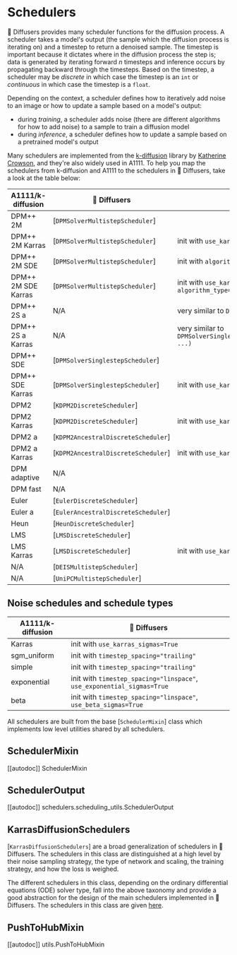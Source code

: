 <!--Copyright 2024 The HuggingFace Team. All rights reserved.

Licensed under the Apache License, Version 2.0 (the "License"); you may not use this file except in compliance with
the License. You may obtain a copy of the License at

http://www.apache.org/licenses/LICENSE-2.0

Unless required by applicable law or agreed to in writing, software distributed under the License is distributed on
an "AS IS" BASIS, WITHOUT WARRANTIES OR CONDITIONS OF ANY KIND, either express or implied. See the License for the
specific language governing permissions and limitations under the License.
-->

# Schedulers

🤗 Diffusers provides many scheduler functions for the diffusion process. A scheduler takes a model's output (the sample which the diffusion process is iterating on) and a timestep to return a denoised sample. The timestep is important because it dictates where in the diffusion process the step is; data is generated by iterating forward *n* timesteps and inference occurs by propagating backward through the timesteps. Based on the timestep, a scheduler may be *discrete* in which case the timestep is an `int` or *continuous* in which case the timestep is a `float`.

Depending on the context, a scheduler defines how to iteratively add noise to an image or how to update a sample based on a model's output:

- during *training*, a scheduler adds noise (there are different algorithms for how to add noise) to a sample to train a diffusion model
- during *inference*, a scheduler defines how to update a sample based on a pretrained model's output

Many schedulers are implemented from the [k-diffusion](https://github.com/crowsonkb/k-diffusion) library by [Katherine Crowson](https://github.com/crowsonkb/), and they're also widely used in A1111. To help you map the schedulers from k-diffusion and A1111 to the schedulers in 🤗 Diffusers, take a look at the table below:

| A1111/k-diffusion    | 🤗 Diffusers                         | Usage                                                                                                         |
|---------------------|-------------------------------------|---------------------------------------------------------------------------------------------------------------|
| DPM++ 2M            | [`DPMSolverMultistepScheduler`]     |                                                                                                               |
| DPM++ 2M Karras     | [`DPMSolverMultistepScheduler`]     | init with `use_karras_sigmas=True`                                                                            |
| DPM++ 2M SDE        | [`DPMSolverMultistepScheduler`]     | init with `algorithm_type="sde-dpmsolver++"`                                                                  |
| DPM++ 2M SDE Karras | [`DPMSolverMultistepScheduler`]     | init with `use_karras_sigmas=True` and `algorithm_type="sde-dpmsolver++"`                                     |
| DPM++ 2S a          | N/A                                 | very similar to  `DPMSolverSinglestepScheduler`                         |
| DPM++ 2S a Karras   | N/A                                 | very similar to  `DPMSolverSinglestepScheduler(use_karras_sigmas=True, ...)` |
| DPM++ SDE           | [`DPMSolverSinglestepScheduler`]    |                                                                                                               |
| DPM++ SDE Karras    | [`DPMSolverSinglestepScheduler`]    | init with `use_karras_sigmas=True`                                                                            |
| DPM2                | [`KDPM2DiscreteScheduler`]          |                                                                                                               |
| DPM2 Karras         | [`KDPM2DiscreteScheduler`]          | init with `use_karras_sigmas=True`                                                                            |
| DPM2 a              | [`KDPM2AncestralDiscreteScheduler`] |                                                                                                               |
| DPM2 a Karras       | [`KDPM2AncestralDiscreteScheduler`] | init with `use_karras_sigmas=True`                                                                            |
| DPM adaptive        | N/A                                 |                                                                                                               |
| DPM fast            | N/A                                 |                                                                                                               |
| Euler               | [`EulerDiscreteScheduler`]          |                                                                                                               |
| Euler a             | [`EulerAncestralDiscreteScheduler`] |                                                                                                               |
| Heun                | [`HeunDiscreteScheduler`]           |                                                                                                               |
| LMS                 | [`LMSDiscreteScheduler`]            |                                                                                                               |
| LMS Karras          | [`LMSDiscreteScheduler`]            | init with `use_karras_sigmas=True`                                                                            |
| N/A                 | [`DEISMultistepScheduler`]          |                                                                                                               |
| N/A                 | [`UniPCMultistepScheduler`]         |                                                                                                               |

## Noise schedules and schedule types
| A1111/k-diffusion        | 🤗 Diffusers                                                               |
|--------------------------|----------------------------------------------------------------------------|
| Karras                   | init with `use_karras_sigmas=True`                                         |
| sgm_uniform              | init with `timestep_spacing="trailing"`                                    |
| simple                   | init with `timestep_spacing="trailing"`                                    |
| exponential              | init with `timestep_spacing="linspace"`, `use_exponential_sigmas=True`     |
| beta                     | init with `timestep_spacing="linspace"`, `use_beta_sigmas=True`            |

All schedulers are built from the base [`SchedulerMixin`] class which implements low level utilities shared by all schedulers.

## SchedulerMixin
[[autodoc]] SchedulerMixin

## SchedulerOutput
[[autodoc]] schedulers.scheduling_utils.SchedulerOutput

## KarrasDiffusionSchedulers

[`KarrasDiffusionSchedulers`] are a broad generalization of schedulers in 🤗 Diffusers. The schedulers in this class are distinguished at a high level by their noise sampling strategy, the type of network and scaling, the training strategy, and how the loss is weighed.

The different schedulers in this class, depending on the ordinary differential equations (ODE) solver type, fall into the above taxonomy and provide a good abstraction for the design of the main schedulers implemented in 🤗 Diffusers. The schedulers in this class are given [here](https://github.com/huggingface/diffusers/blob/a69754bb879ed55b9b6dc9dd0b3cf4fa4124c765/src/diffusers/schedulers/scheduling_utils.py#L32).

## PushToHubMixin

[[autodoc]] utils.PushToHubMixin
